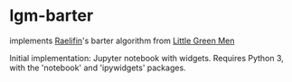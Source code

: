 # lgm-barter
implements [Raelifin](http://raelifin.com)'s barter algorithm from [Little Green Men](https://fanfiction.net/s/11867818/1/Little-Green-Men)

Initial implementation: Jupyter notebook with widgets. Requires Python 3, with the 'notebook' and 'ipywidgets' packages.
